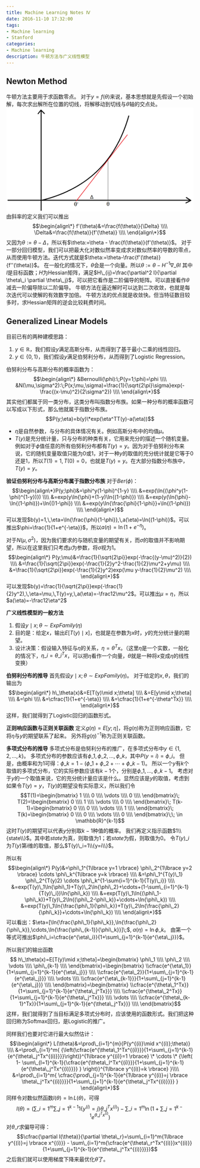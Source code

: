 ```yaml
---
title: Machine Learning Notes Ⅳ
date: 2016-11-10 17:32:00
tags:
- Machine learning
- Stanford
categories:
- Machine learning
description: 牛顿方法与广义线性模型
---
```

## Newton Method
牛顿方法主要用于求函数零点。
对于$y=f(\theta)$来说，基本思想就是先假设一个初始解，每次求出解所在位置的切线，将解移动到切线与$\theta$轴的交点处。
![图片加载失败](Machine-Learning-Notes-4\1.png)
由斜率的定义我们可以推出$$\begin{align\*}
f'(\theta)&=\frac{f(\theta)}{\Delta} \\\\
\Delta&=\frac{f(\theta)}{f'(\theta)} \\\\
\end{align\*}$$
又因为$\theta:=\theta-\Delta$，所以有$\theta:=\theta - \frac{f(\theta)}{f'(\theta)}$。
对于一部分回归模型，我们可以把最大化对数似然率变成求对数似然率的导数的零点，从而使用牛顿方法。迭代方式就是$\theta:=\theta-\frac{f'(\theta)}{f''(\theta)}$。
在一般化的情况下，$\theta$会是一个向量。所以$\theta:=\theta-H^{-1}\nabla\_{\theta}I$
其中$I$是目标函数；$H$为Hessian矩阵，满足$H\_{ij}=\frac{\partial^2 I}{\partial \theta\_i \partial \theta\_j}$，可以把它看作是二阶偏导的矩阵。可以直接看作$\theta$减去一阶偏导除以二阶偏导。
牛顿方法在逼近解时可以达到二次收敛，也就是每次迭代可以使解的有效数字加倍。
牛顿方法的优点就是收敛快。但当特征数目较多时，求Hessian矩阵的逆会比较耗费时间。

## Generalized Linear Models
目前已有的两种建模思路：
1. $y\in \mathbb{R}$，我们假设$y$满足高斯分布，从而得到了基于最小二乘的线性回归。
2. $y\in \lbrace 0,1 \rbrace$，我们假设$y$满足伯努利分布，从而得到了Logistic Regression。

伯努利分布与高斯分布的概率函数为：
$$\begin{align\*}
&Bernoulli(\phi):\;P(y=1;\phi)=\phi \\\\
&N(\mu,\sigma^2):\;P(x;\mu,\sigma)=\frac{1}{\sqrt{2\pi}\sigma}exp(-\frac{(x-\mu)^2}{2\sigma^2}) \\\\
\end{align\*}$$
其实他们都属于同一类分布，这类分布叫指数分布族。如果一种分布的概率函数可以写成以下形式，那么他就属于指数分布族。
$$P(y;\eta)=b(y)\*exp(\eta^TT(y)-a(\eta))$$
- $\eta$是自然参数，与分布的具体情况有关。例如高斯分布中的均值$\mu$。
- $T(y)$是充分统计量，只与分布的种类有关，它用来充分的描述一个随机变量。例如对于$\phi$值任意的所有伯努利分布都有$T(y)=y$。因为对于伯努利分布来说，它的随机变量取值只能为$0$或$1$，对于一种$y$的取值的充分统计就是它等于$0$还是$1$，所以$T(1)=1,\,T(0)=0$，也就是$T(y)=y$。在大部分指数分布族中，$T(y)=y$。

**验证伯努利分布与高斯分布属于指数分布族**
对于$Ber(\phi)$： $$\begin{align\*}P(y;\phi)&=\phi^y(1-\phi)^{1-y} \\\\
&=exp(\ln{(\phi^y(1-\phi)^{1-y})}) \\\\
&=exp(y\ln{\phi}+(1-y)\ln{(1-\phi)}) \\\\
&=exp(y(\ln{\phi}-\ln{(1-\phi)})+\ln{()1-\phi}) \\\\
&=exp(y\ln{\frac{\phi}{1-\phi}}+\ln{(1-\phi)}) \\\\
\end{align\*}$$可以发现$b(y)=1,\,\eta=\ln{\frac{\phi}{1-\phi}},\,a(\eta)=\ln{(1-\phi)}$。可以推出$\phi=\frac{1}{1+e^{-\eta}}$，所以$a(\eta)=\ln{(1+e^{-\eta})}$。

对于$N(\mu,\sigma^2)$，因为我们要求的与随机变量的期望有关，而$\sigma$的取值并不影响期望，所以在这里我们只考虑$\mu$为参数，将$\sigma$视为1。$$\begin{align\*}
P(y;\mu)&=\frac{1}{\sqrt{2\pi}}exp(-\frac{(y-\mu)^2)}{2}) \\\\
&=\frac{1}{\sqrt{2\pi}}exp(-\frac{1}{2}y^2-\frac{1}{2}\mu^2+y\mu) \\\\
&=\frac{1}{\sqrt{2\pi}}exp(-\frac{1}{2}y^2)exp(\mu y-\frac{1}{2}\mu^2) \\\\
\end{align\*}$$
可以发现$b(y)=\frac{1}{\sqrt{2\pi}}exp(-\frac{1}{2}y^2),\,\eta=\mu,\,T(y)=y,\,a(\eta)=-\frac12\mu^2$。可以推出$\mu=\eta$，所以$a(\eta)=-\frac12\eta^2$

**广义线性模型的一般方法**
1. 假设$y\mid x;\theta \sim ExpFamily(\eta)$
2. 目的是：给定$x$，输出$E[T(y)\mid x]$，也就是在参数为$x$时，$y$的充分统计量的期望。
3. 设计决策：假设输入特征与$\eta$的关系，$\eta=\theta^Tx$。（这里$\eta$是一个实数，一般化的情况下，$\eta\_i=\theta\_i^Tx$，可以把$\eta$看作一个向量，$\theta$就是一种将$x$变成$\eta$的线性变换）

**伯努利分布的推导**
首先假设$y\mid x;\theta \sim ExpFamily(\eta)$。
对于给定的$x,\theta$，我们的输出为$$\begin{align\*}
h\_\theta(x)&=E[T(y)\mid x;\theta] \\\\
&=E[y\mid x;\theta] \\\\
&=\phi \\\\
&=\cfrac{1}{1+e^{-\eta}} \\\\
&=\cfrac{1}{1+e^{-\theta^Tx}} \\\\
\end{align\*}$$
这样，我们就得到了Logistic回归的函数形式。

**正则响应函数与正则关联函数**
定义$g(\eta)=E[y;\eta]$，将$g(\eta)$称为正则响应函数，它将$\eta$与$y$的期望联系了起来。
另外将${g(\eta)}^{-1}$称为正则关联函数。

**多项式分布的推导**
多项式分布是伯努利分布的推广，在多项式分布中$y\in \lbrace 1,2,\ldots,k \rbrace$。
多项式分布的参数应该有$\phi\_1,\phi\_2,\ldots,\phi\_k$，其中$P(y=i)=\phi\_i$。
但是，由概率和为1可得：$\phi\_k=1-(\phi\_1+\phi\_2+\cdots+\phi\_{k-1})$。
所以一个$y$有$k$个取值的多项式分布，它的实际参数应该有$k-1$个，分别是$\phi\_1,\ldots,\phi\_{k-1}$。
考虑对于$y$的一个取值来说，它的充分统计量应该是什么。显然应该是$y$的取值，考虑到如果令$T(y)=y$，$T(y)$的期望没有实际意义，所以我们令$$T(1)=\begin{bmatrix}
1 \\\\
0 \\\\
\vdots \\\\
0 \\\\
\end{bmatrix}\;
T(2)=\begin{bmatrix}
0 \\\\
1 \\\\
\vdots \\\\
0 \\\\
\end{bmatrix}\;
T(k-1)=\begin{bmatrix}
0 \\\\
0 \\\\
\vdots \\\\
1 \\\\
\end{bmatrix}\;
T(k)=\begin{bmatrix}
0 \\\\
0 \\\\
\vdots \\\\
0 \\\\
\end{bmatrix}\;\; \in \mathbb{R}^{k-1}$$
这时$T(y)$的期望可以代表$y$分别取$k-1$种值的概率。
我们再定义指示函数$1\\{state\\}$。其中若$state$为真，则取值为1；若$state$为假，则取值为0。
令$T(y)\_i$为$T(y)$第$i$维的取值，那么$T(y)\_i=1\\{y=i\\}$。

所以有$$\begin{align\*}
P(y)&=\phi\_1^{1\lbrace y=1 \rbrace} \phi\_2^{1\lbrace y=2 \rbrace} \cdots \phi\_k^{1\lbrace y=k \rbrace} \\\\
&=\phi\_1^{T(y)\_1} \phi\_2^{T(y)2} \cdots \phi\_k^{1-\sum{i=1}^{k-1}{T(y)\_i}} \\\\
&=exp(T(y)\_1\ln{\phi\_1}+T(y)\_2\ln{\phi\_2}+\cdots+(1-\sum\_{i=1}^{k-1}{T(y)\_i})\ln{\phi\_k}) \\\\
&=exp(T(y)\_1\ln{(\phi\_1-\phi\_k)}+T(y)\_2\ln{(\phi\_2-\phi\_k)}+\cdots+\ln{\phi\_k}) \\\\
&=exp(T(y)\_1\ln{\frac{\phi\_1}{\phi\_k}}+T(y)\_2\ln{\frac{\phi\_2}{\phi\_k}}+\cdots+\ln{\phi\_k}) \\\\
\end{align\*}$$
可以看出：$\eta=[\ln{\frac{\phi\_1}{\phi\_k}},\ln{\frac{\phi\_2}{\phi\_k}},\cdots,\ln{\frac{\phi\_{k-1}}{\phi\_k}}]\;$,$\;a(\eta)=\ln{\phi\_k}$。
由第一个等式可推出$\phi\_i=\cfrac{e^{\eta\_i}}{1+\sum\_{j=1}^{k-1}{e^{\eta\_j}}}$。

所以我们的输出函数$$
h\_\theta(x)=E[T(y)\mid x;\theta]=\begin{bmatrix}
\phi\_1 \\\\
\phi\_2 \\\\
\vdots \\\\
\phi\_{k-1} \\\\
\end{bmatrix}=\begin{bmatrix}
\\cfrac{e^{\eta\_1}}{1+\sum\_{j=1}^{k-1}{e^{\eta\_j}}} \\\\
\\cfrac{e^{\eta\_2}}{1+\sum\_{j=1}^{k-1}{e^{\eta\_j}}} \\\\
\vdots \\\\
\\cfrac{e^{\eta\_{k-1}}}{1+\sum\_{j=1}^{k-1}{e^{\eta\_j}}} \\\\
\end{bmatrix}=\begin{bmatrix}
\\cfrac{e^{\theta\_1^Tx}}{1+\sum\_{j=1}^{k-1}{e^{\theta\_j^Tx}}} \\\\
\\cfrac{e^{\theta\_2^Tx}}{1+\sum\_{j=1}^{k-1}{e^{\theta\_j^Tx}}} \\\\
\vdots \\\\
\\cfrac{e^{\theta\_{k-1}^Tx}}{1+\sum\_{j=1}^{k-1}{e^{\theta\_j^Tx}}} \\\\
\end{bmatrix}$$
这样，我们就得到了当目标满足多项式分布时，应该使用的函数形式。我们把这种回归称为Softmax回归，是Logistic的推广。

同样我们也要对它进行最大似然估计：
$$\begin{align\*}
L(\theta)&=\prod\_{i=1}^{m}{P(y^{(i)}\mid x^{(i)};\theta)} \\\\
&=\prod\_{i=1}^m{ {\left(\cfrac{e^{\theta\_1^Tx^{(i)}}}{1+\sum\_{j=1}^{k-1}{e^{\theta\_j^Tx^{(i)}}}}\right)}^{1\lbrace y^{(i)}=1 \rbrace} \* \cdots \*  {\left( 1- \sum\_{l=1}^{k-1}{\cfrac{e^{\theta\_l^Tx^{(i)}}}{1+\sum\_{j=1}^{k-1}{e^{\theta\_j^Tx^{(i)}}}} } \right)}^{1\lbrace y^{(i)}=k \rbrace} }\\\\
&=\prod\_{i=1}^m{ \cfrac{\prod\_{j=1}^{k-1}{e^{1\lbrace y^{(i)}=j \rbrace \theta\_j^Tx^{(i)}}}}{1+\sum\_{j=1}^{k-1}{e^{\theta\_j^Tx^{(i)}}}} }
\end{align\*}$$
同样令对数似然函数$l(\theta)=\ln{L(\theta)}$，可得$$l(\theta)=\left( \sum\_{i=1}^m{\sum\_{j=1}^{k-1}{1\lbrace y^{(i)}=j \rbrace \theta\_j^Tx^{(i)}}} \right) - \sum\_{i=1}^m{\ln{\left(1+\sum\_{j=1}^{k-1}{e^{\theta\_j^Tx^{(i)}}} \right)}}$$
对$\theta\_r$求偏导可得：$$\cfrac{\partial l(\theta)}{\partial \theta\_r}=\sum\_{i=1}^m{1\lbrace y^{(i)}=j \rbrace x^{(i)}} -    \sum\_{i=1}^m{\cfrac{e^{\theta\_r^Tx^{(i)}}x^{(i)}}{1+\sum\_{j=1}^{k-1}{e^{\theta\_j^Tx^{(i)}}}}}$$
之后我们就可以使用梯度下降来最优化$\theta$了。